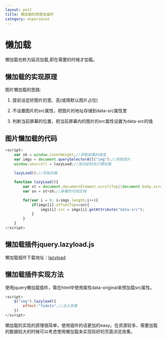 ```yaml
---
layout: post
title: 懒加载的原理及插件
category: experience
---
```


# 懒加载

懒加载也称为延迟加载,即在需要的时候才加载。


## 懒加载的实现原理

图片懒加载的思路:

1. 提前设定好图片的宽、高(或用默认图片占位)

2. 不设置图片的src属性，把图片的地址存储到data-src属性里

3. 判断当前屏幕的位置，把当前屏幕内的图片的src属性设置为data-src的值


## 图片懒加载的代码


``` javascript
<script>
	var sh = window.innerHeight;//获取屏幕的高度
	var imgs = document.querySelectorAll("img");//获取图片
	window.onscroll = lazyLoad;//滚动鼠标执行懒加载
	
	lazyLoad();//初始加载

	function lazyLoad(){
		var st = document.documentElement.scrollTop||document.body.scrollTop;//获取滚动的top坐标
		var sn = st+sh;//屏幕的可视区域

		for(var i = 0; i<imgs.length;i++){
			if(imgs[i].offsetTop<=sn){
				imgs[i].src = imgs[i].getAttribute("data-src");
			}
		}
	}
</script>
```


## 懒加载插件jquery.lazyload.js


懒加载插件下载地址：[lazyload](http://www.ijquery.cn/js/lazyload/jquery.lazyload.js)

## 懒加载插件实现方法

使用jquery懒加载插件，需在html中使用属性data-original来预加载src属性。

```javascript
<script>
	$("img").lazyload({
		effect:"fadeIn",//淡入效果
	})
</script>
```

懒加载的实现的原理很简单，使用插件的话更加的easy。在资源较多、需要加载的数据较大的时候可以考虑使用懒加载来实现较好的页面浏览效果。